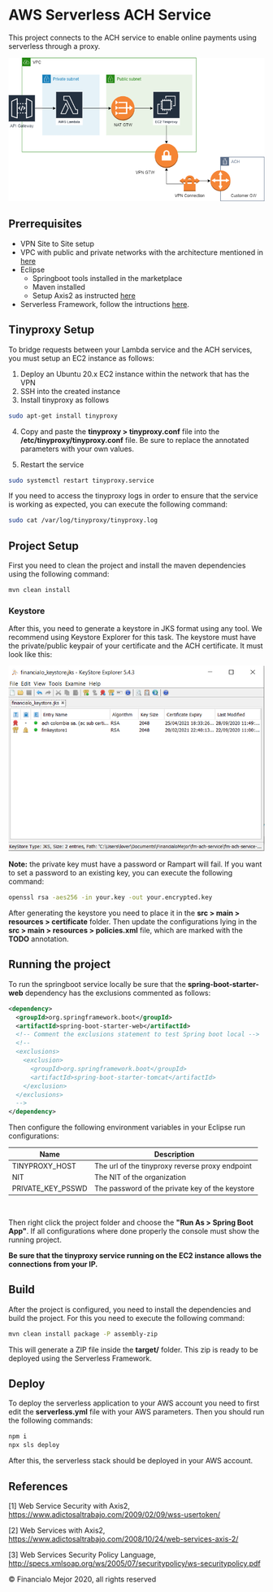# AWS Serverless ACH Service

This project connects to the ACH service to enable online payments using serverless through a proxy.

![keystore](./screenshots/ACHArchitecture.png 'Keystore configuration with keypair and ACH certificate')

## Prerrequisites

- VPN Site to Site setup
- VPC with public and private networks with the architecture mentioned in <a href="https://docs.aws.amazon.com/vpc/latest/userguide/VPC_Scenario2.html">here</a>
- Eclipse
  - Springboot tools installed in the marketplace
  - Maven installed
  - Setup Axis2 as instructed <a href="https://www.adictosaltrabajo.com/2008/10/24/web-services-axis-2/">here</a>
- Serverless Framework, follow the intructions <a href="https://www.serverless.com/framework/docs/getting-started/">here</a>.

## Tinyproxy Setup

To bridge requests between your Lambda service and the ACH services, you must setup an EC2 instance as follows:

1. Deploy an Ubuntu 20.x EC2 instance within the network that has the VPN
2. SSH into the created instance
3. Install tinyproxy as follows

```bash
sudo apt-get install tinyproxy
```

4. Copy and paste the **tinyproxy > tinyproxy.conf** file into the **/etc/tinyproxy/tinyproxy.conf** file. Be sure to replace the annotated parameters with your own values.

5. Restart the service

```bash
sudo systemctl restart tinyproxy.service
```

If you need to access the tinyproxy logs in order to ensure that the service is working as expected, you can execute the following command:

```bash
sudo cat /var/log/tinyproxy/tinyproxy.log
```

## Project Setup

First you need to clean the project and install the maven dependencies using the following command:

```bash
mvn clean install
```

### Keystore

After this, you need to generate a keystore in JKS format using any tool. We recommend using Keystore Explorer for this task. The keystore must have the private/public keypair of your certificate and the ACH certificate. It must look like this:

![keystore](./screenshots/keystore.png 'Keystore configuration with keypair and ACH certificate')

<strong>Note:</strong> the private key must have a password or Rampart will fail. If you want to set a password to an existing key, you can execute the following command:

```bash
openssl rsa -aes256 -in your.key -out your.encrypted.key
```

After generating the keystore you need to place it in the <strong>src > main > resources > certificate</strong> folder. Then update the configurations lying in the <strong>src > main > resources > policies.xml</strong> file, which are marked with the <strong>TODO</strong> annotation.

## Running the project

To run the springboot service locally be sure that the <strong>spring-boot-starter-web</strong> dependency has the exclusions commented as follows:

```xml
<dependency>
  <groupId>org.springframework.boot</groupId>
  <artifactId>spring-boot-starter-web</artifactId>
  <!-- Comment the exclusions statement to test Spring boot local -->
  <!--
  <exclusions>
    <exclusion>
      <groupId>org.springframework.boot</groupId>
      <artifactId>spring-boot-starter-tomcat</artifactId>
    </exclusion>
  </exclusions>
  -->
</dependency>
```

Then configure the following environment variables in your Eclipse run configurations:

| Name              | Description                                     |
| ----------------- | ----------------------------------------------- |
| TINYPROXY_HOST    | The url of the tinyproxy reverse proxy endpoint |
| NIT               | The NIT of the organization                     |
| PRIVATE_KEY_PSSWD | The password of the private key of the keystore |

<br/>

Then right click the project folder and choose the <strong>"Run As > Spring Boot App"</strong>. If all configurations where done properly the console must show the running project.

<strong> Be sure that the tinyproxy service running on the EC2 instance allows the connections from your IP.</strong>

## Build

After the project is configured, you need to install the dependencies and build the project. For this you need to execute the following command:

```bash
mvn clean install package -P assembly-zip
```

This will generate a ZIP file inside the <strong>target/</strong> folder. This zip is ready to be deployed using the Serverless Framework.

## Deploy

To deploy the serverless application to your AWS account you need to first edit the <strong>serverless.yml</strong> file with your AWS parameters. Then you should run the following commands:

```bash
npm i
npx sls deploy
```

After this, the serverless stack should be deployed in your AWS account.

## References

[1] Web Service Security with Axis2, https://www.adictosaltrabajo.com/2009/02/09/wss-usertoken/

[2] Web Services with Axis2, https://www.adictosaltrabajo.com/2008/10/24/web-services-axis-2/

[3] Web Services Security Policy Language, http://specs.xmlsoap.org/ws/2005/07/securitypolicy/ws-securitypolicy.pdf

&#169; Financialo Mejor 2020, all rights reserved
